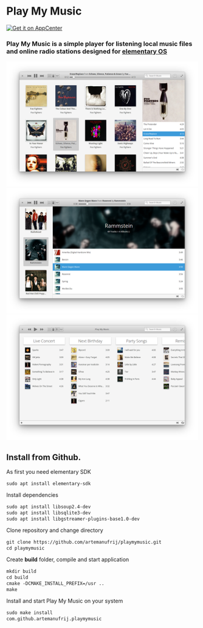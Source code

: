 # Play My Music

[![Get it on AppCenter](https://appcenter.elementary.io/badge.svg)](https://appcenter.elementary.io/com.github.artemanufrij.playmymusic)

### Play My Music is a simple player for listening local music files and online radio stations designed for [elementary OS](https://elementary.io)

![screenshot](Screenshot.png)
![screenshot](Screenshot_Artists.png)
![screenshot](Screenshot_Playlists.png)

## Install from Github.

As first you need elementary SDK
```
sudo apt install elementary-sdk
```

Install dependencies
```
sudo apt install libsoup2.4-dev
sudo apt install libsqlite3-dev
sudo apt install libgstreamer-plugins-base1.0-dev
```

Clone repository and change directory
```
git clone https://github.com/artemanufrij/playmymusic.git
cd playmymusic
```

Create **build** folder, compile and start application
```
mkdir build
cd build
cmake -DCMAKE_INSTALL_PREFIX=/usr ..
make
```

Install and start Play My Music on your system
```
sudo make install
com.github.artemanufrij.playmymusic
```
